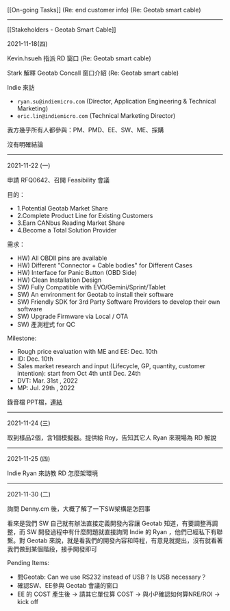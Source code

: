 [[On-going Tasks]]
(Re: end customer info)
(Re: Geotab smart cable)

---

[[Stakeholders - Geotab Smart Cable]]

2021-11-18(四) 

Kevin.hsueh 指派 RD 窗口 (Re: Geotab smart cable)

Stark 解釋 Geotab Concall 窗口介紹 (Re: Geotab smart cable)

Indie 來訪
- `ryan.su@indiemicro.com` (Director, Application Engineering & Technical Marketing) 
- `eric.lin@indiemicro.com` (Technical Marketing Director) 

我方幾乎所有人都參與：PM、PMD、EE、SW、ME、採購

沒有明確結論

---

2021-11-22 (一)

申請 RFQ0642、召開 Feasibility 會議

目的：
- 1.Potential Geotab Market Share
- 2.Complete Product Line for Existing Customers
- 3.Earn CANbus Reading Market Share
- 4.Become a Total Solution Provider

需求：
- HW) All OBDⅡ pins are available
- HW) Different "Connector + Cable bodies" for Different Cases
- HW) Interface for Panic Button (OBD Side)
- HW) Clean Installation Design
- SW) Fully Compatible with EVO/Gemini/Sprint/Tablet
- SW) An environment for Geotab to install their software
- SW) Friendly SDK for 3rd Party Software Providers to develop their own software
- SW) Upgrade Firmware via Local / OTA
- SW) 產測程式 for QC

Milestone:
- Rough price evaluation with ME and EE: Dec. 10th 
- ID: Dec. 10th 
- Sales market research and input (Lifecycle, GP, quantity, customer intention): start from Oct 4th until Dec. 24th  
- DVT: Mar. 31st , 2022
- MP: Jul. 29th , 2022

錄音檔
PPT檔，[連結](https://docs.google.com/presentation/d/1kTxEE9ZZdIr1WkKOGnNbc5hw0OElkF_w/edit?usp=sharing&ouid=112782493369308983971&rtpof=true&sd=true) 

---

2021-11-24 (三)

取到樣品2個，含1個模擬器。提供給 Roy，告知其它人 
Ryan 來現場為 RD 解說 

---

2021-11-25 (四)

Indie Ryan 來訪教 RD 怎麼架環境 

---

2021-11-30 (二)

詢問 Denny.cm 後，大概了解了一下SW架構是怎回事

看來是我們 SW 自己就有辦法直接定義開發內容讓 Geotab 知道，有要調整再調整，而 SW 開發過程中有什麼問題就直接詢問 Indie 的 Ryan ，他們已經私下有聯繫。對 Geotab 來說，就是看我們的開發內容和時程，有意見就提出，沒有就看著我們做到某個階段，接手開發即可



Pending Items:
- 問Geotab: Can we use RS232 instead of USB ? Is USB necessary？
- 確認SW、EE參與 Geotab 會議的窗口
- EE 的 COST 產生後 → 請其它單位算 COST → 與小P確認如何算NRE/ROI → kick off




